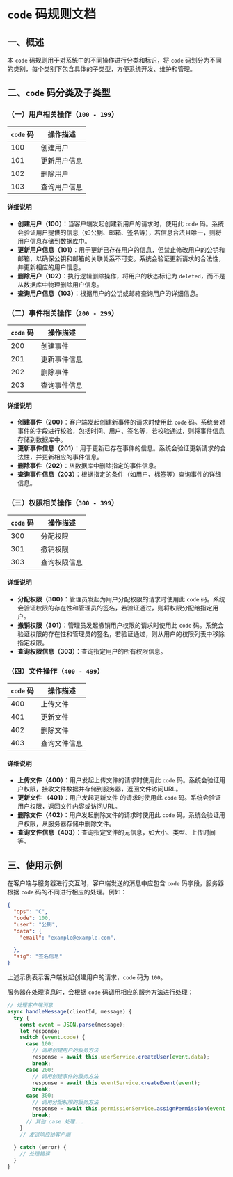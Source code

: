# `code` 码规则文档

## 一、概述
本 `code` 码规则用于对系统中的不同操作进行分类和标识，将 `code` 码划分为不同的类别，每个类别下包含具体的子类型，方便系统开发、维护和管理。

## 二、`code` 码分类及子类型

### （一）用户相关操作（`100 - 199`）
| `code` 码 | 操作描述 |
| ---- | ---- |
| 100 | 创建用户 |
| 101 | 更新用户信息 |
| 102 | 删除用户 |
| 103 | 查询用户信息 |

#### 详细说明
- **创建用户（100）**：当客户端发起创建新用户的请求时，使用此 `code` 码。系统会验证用户提供的信息（如公钥、邮箱、签名等），若信息合法且唯一，则将用户信息存储到数据库中。
- **更新用户信息（101）**：用于更新已存在用户的信息，但禁止修改用户的公钥和邮箱，以确保公钥和邮箱的关联关系不可变。系统会验证更新请求的合法性，并更新相应的用户信息。
- **删除用户（102）**：执行逻辑删除操作，将用户的状态标记为 `deleted`，而不是从数据库中物理删除用户信息。
- **查询用户信息（103）**：根据用户的公钥或邮箱查询用户的详细信息。

### （二）事件相关操作（`200 - 299`）
| `code` 码 | 操作描述 |
| ---- | ---- |
| 200 | 创建事件 |
| 201 | 更新事件信息 |
| 202 | 删除事件 |
| 203 | 查询事件信息 |

#### 详细说明
- **创建事件（200）**：客户端发起创建新事件的请求时使用此 `code` 码。系统会对事件的字段进行校验，包括时间、用户、签名等，若校验通过，则将事件信息存储到数据库中。
- **更新事件信息（201）**：用于更新已存在事件的信息。系统会验证更新请求的合法性，并更新相应的事件信息。
- **删除事件（202）**：从数据库中删除指定的事件信息。
- **查询事件信息（203）**：根据指定的条件（如用户、标签等）查询事件的详细信息。

### （三）权限相关操作（`300 - 399`）
| `code` 码 | 操作描述 |
| ---- | ---- |
| 300 | 分配权限 |
| 301 | 撤销权限 |
| 303 | 查询权限信息 |

#### 详细说明
- **分配权限（300）**：管理员发起为用户分配权限的请求时使用此 `code` 码。系统会验证权限的存在性和管理员的签名，若验证通过，则将权限分配给指定用户。
- **撤销权限（301）**：管理员发起撤销用户权限的请求时使用此 `code` 码。系统会验证权限的存在性和管理员的签名，若验证通过，则从用户的权限列表中移除指定权限。
- **查询权限信息（303）**：查询指定用户的所有权限信息。

### （四）文件操作（`400 - 499`）
| `code` 码 | 操作描述 |
| ---- | ---- |
| 400 | 上传文件 |
| 401 | 更新文件 |
| 402 | 删除文件 |
| 403 | 查询文件信息 |

#### 详细说明
- **上传文件（400）**：用户发起上传文件的请求时使用此 `code` 码。系统会验证用户权限，接收文件数据并存储到服务器，返回文件访问URL。
- **更新文件 （401）**：用户发起更新文件 的请求时使用此 `code` 码。系统会验证用户权限，返回文件内容或访问URL。
- **删除文件（402）**：用户发起删除文件的请求时使用此 `code` 码。系统会验证用户权限，从服务器存储中删除文件。
- **查询文件信息（403）**：查询指定文件的元信息，如大小、类型、上传时间等。

## 三、使用示例
在客户端与服务器进行交互时，客户端发送的消息中应包含 `code` 码字段，服务器根据 `code` 码的不同进行相应的处理。例如：
```json
{
  "ops": "C",
  "code": 100,
  "user": "公钥",
  "data": {
    "email": "example@example.com",

  },
  "sig": "签名信息"
}
```
上述示例表示客户端发起创建用户的请求，`code` 码为 `100`。

服务器在处理消息时，会根据 `code` 码调用相应的服务方法进行处理：
```javascript
// 处理客户端消息
async handleMessage(clientId, message) {
  try {
    const event = JSON.parse(message);
    let response;
    switch (event.code) {
      case 100:
        // 调用创建用户的服务方法
        response = await this.userService.createUser(event.data);
        break;
      case 200:
        // 调用创建事件的服务方法
        response = await this.eventService.createEvent(event);
        break;
      case 300:
        // 调用分配权限的服务方法
        response = await this.permissionService.assignPermission(event.user, event.data.permissionName, event.data.adminSig);
        break;
      // 其他 case 处理...
    }
    // 发送响应给客户端
 
  } catch (error) {
    // 处理错误
  }
}
```

